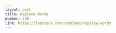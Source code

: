 ```yaml
---
layout: post
title: Replace Words
number: 648
link: https://leetcode.com/problems/replace-words
---
```

